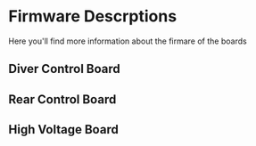 # Firmware Descrptions

Here you'll find more information about the firmare of the boards

## Diver Control Board

## Rear Control Board

## High Voltage Board
